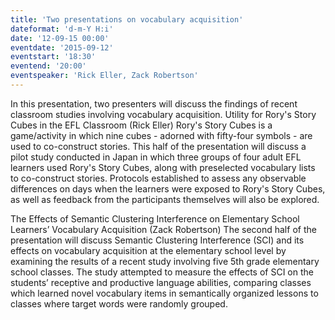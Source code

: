 ```yaml
---
title: 'Two presentations on vocabulary acquisition'
dateformat: 'd-m-Y H:i'
date: '12-09-15 00:00'
eventdate: '2015-09-12'
eventstart: '18:30'
eventend: '20:00'
eventspeaker: 'Rick Eller, Zack Robertson'
---
```


In this presentation, two presenters will discuss the findings of recent classroom studies involving vocabulary acquisition.
 Utility for Rory's Story Cubes in the EFL Classroom  (Rick Eller)
Rory's Story Cubes is a game/activity in which nine cubes - adorned with fifty-four symbols - are used to co-construct stories. This half of the presentation will discuss a pilot study conducted in Japan in which three groups of four adult EFL learners used Rory's Story Cubes, along with preselected vocabulary lists to co-construct stories. Protocols established to assess any observable differences on days when the learners were exposed to Rory's Story Cubes, as well as feedback from the participants themselves will also be explored.

The Effects of Semantic Clustering Interference on Elementary School Learners’ Vocabulary Acquisition  (Zack Robertson)
The second half of the presentation will discuss Semantic Clustering Interference (SCI) and its effects on vocabulary acquisition at the elementary school level by examining the results of a recent study involving five 5th grade elementary school classes. The study attempted to measure the effects of SCI on the students’ receptive and productive language abilities, comparing classes which learned novel vocabulary items in semantically organized lessons to classes where target words were randomly grouped.

